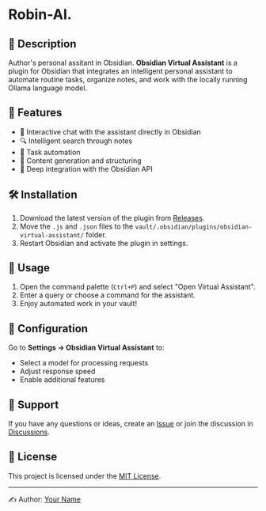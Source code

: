 # Robin-AI.
## 🔹 Description
Author's personal assitant in Obsidian.
**Obsidian Virtual Assistant** is a plugin for Obsidian that integrates an intelligent personal assistant to automate routine tasks, organize notes, and work with the locally running Ollama language model.

## 🚀 Features
- 📌 Interactive chat with the assistant directly in Obsidian
- 🔍 Intelligent search through notes
- 🔄 Task automation
- 📂 Content generation and structuring
- 🔗 Deep integration with the Obsidian API

## 🛠 Installation
1. Download the latest version of the plugin from [Releases](https://github.com/phoenixway/obsidian-ollama-duet/releases).
2. Move the `.js` and `.json` files to the `vault/.obsidian/plugins/obsidian-virtual-assistant/` folder.
3. Restart Obsidian and activate the plugin in settings.

## 📖 Usage
1. Open the command palette (`Ctrl+P`) and select "Open Virtual Assistant".
2. Enter a query or choose a command for the assistant.
3. Enjoy automated work in your vault!

## 🔧 Configuration
Go to **Settings → Obsidian Virtual Assistant** to:
- Select a model for processing requests
- Adjust response speed
- Enable additional features

## 📌 Support
If you have any questions or ideas, create an [Issue](https://github.com/phoenixway/obsidian-ollama-duet/issues) or join the discussion in [Discussions](https://github.com/phoenixway/obsidian-ollama-duet/discussions).

## 📜 License
This project is licensed under the [MIT License](LICENSE).

---
✍ Author: [Your Name](https://github.com/phoenixway)

